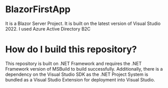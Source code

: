 # BlazorFirstApp
It is a Blazor Server Project. It is built on the latest version of Visual Studio 2022.
I used Azure Active Directory B2C

# How do I build this repository?
This repository is built on .NET Framework and requires the .NET Framework version of MSBuild to build successfully. Additionally, there is a dependency on the Visual Studio SDK as the .NET Project System is bundled as a Visual Studio Extension for deployment into Visual Studio.

